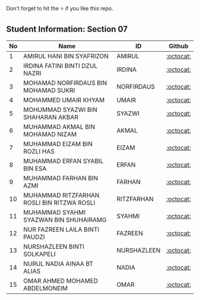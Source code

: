 Don't forget to hit the :star: if you like this repo.

## Student Information: Section 07

| No | Name | ID |  Github |
| ----- | ----- | ------ | :------: |
| 1 | AMIRUL HANI BIN SYAFRIZON | AMIRUL | [:octocat:](https://github.com/rohayanti) |
| 2 | IRDINA FATINI BINTI DZUL NAZRI | IRDINA | [:octocat:](https://github.com/rohayanti) |
| 3 | MOHAMAD NORFIRDAUS BIN MOHAMAD SUKRI | NORFIRDAUS | [:octocat:](https://github.com/spacewitch123) |
| 4 | MOHAMMED UMAIR KHYAM | UMAIR | [:octocat:](https://github.com/rohayanti) |
| 5 | MOHUMMAD SYAZWI BIN SHAHARAN AKBAR | SYAZWI | [:octocat:](https://github.com/Awieknd) |
| 6 | MUHAMMAD AKMAL BIN MOHAMAD NIZAM | AKMAL | [:octocat:](https://github.com/muhdakmaru) |
| 7 | MUHAMMAD EIZAM BIN ROZLI HAS | EIZAM | [:octocat:](https://github.com/rohayanti) |
| 8 | MUHAMMAD ERFAN SYABIL BIN ESA | ERFAN | [:octocat:](https://github.com/rohayanti) |
| 9 | MUHAMMAD FARHAN BIN AZMI | FARHAN | [:octocat:](https://github.com/JiEun2001) |
| 10 | MUHAMMAD RITZFARHAN ROSLI BIN RITZWA ROSLI | RITZFARHAN | [:octocat:](https://github.com/Ritzfarhan) |
| 11 | MUHAMMAD SYAHMI SYAZWAN BIN SHUHAIRAMG | SYAHMI | [:octocat:](https://github.com/rohayanti) |
| 12 | NUR FAZREEN LAILA BINTI PAUDZI | 	FAZREEN | [:octocat:](https://github.com/laila772) |
| 13 | NURSHAZLEEN BINTI SOLKAPELI | NURSHAZLEEN | [:octocat:](https://github.com/nrshcz) |
| 14 | NURUL NADIA AINAA BT ALIAS | NADIA | [:octocat:](https://github.com/nadyaainaa) |
| 15 | OMAR AHMED MOHAMED ABDELMONEIM | OMAR | [:octocat:](https://github.com/rohayanti) |

